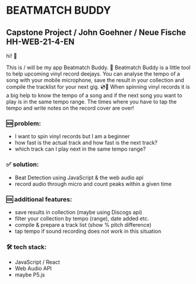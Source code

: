 # BEATMATCH BUDDY

## Capstone Project / John Goehner / Neue Fische HH-WEB-21-4-EN
hi! 👋

This is / will be my app Beatmatch Buddy. 🤝 Beatmatch Buddy is a little tool to help upcoming vinyl record deejays. You can analyse the tempo of a song with your mobile microphone, save the result in your collection and compile the tracklist for your next gig. 💿💨 When spinning vinyl records it is a big help to know the tempo of a song and if the next song you want to play is in the same tempo range.
The times where you have to tap the tempo and write notes on the record cover are over!


### 🆘 problem:
- I want to spin vinyl records but I am a beginner
- how fast is the actual track and how fast is the next track?
- which track can I play next in the same tempo range?

### ✅ solution:
- Beat Detection using JavaScript & the web audio api
- record audio through micro and count peaks within a given time

### 🆒 additional features:
- save results in collection (maybe using Discogs api)
- filter your collection by tempo (range), date added etc.
- compile & prepare a track list (show % pitch difference)
- tap tempo if sound recording does not work in this situation

### 🛠️ tech stack:
- JavaScript / React
- Web Audio API
- maybe P5.js

